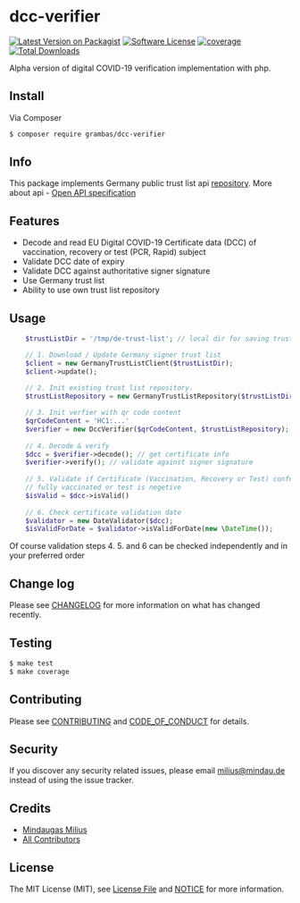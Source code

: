 # dcc-verifier

[![Latest Version on Packagist][ico-version]][link-packagist]
[![Software License][ico-license]](LICENSE.md)
[![coverage](https://codecov.io/gh/grambas/dcc-verifier/branch/main/graph/badge.svg?token=5XZZPANO03)](https://codecov.io/gh/grambas/dcc-verifier)
[![Total Downloads][ico-downloads]][link-downloads]

Alpha version of digital COVID-19 verification implementation with php.

## Install

Via Composer

``` bash
$ composer require grambas/dcc-verifier
```

## Info

This package implements Germany public trust list api [repository](https://github.com/Digitaler-Impfnachweis/certification-apis/blob/master/dsc-update/README.md). More about api - [Open API specification](https://github.com/Digitaler-Impfnachweis/certification-apis/blob/master/dsc-update/dsc-update-api.yaml)

## Features

* Decode and read EU Digital COVID-19 Certificate data (DCC)  of vaccination, recovery or test (PCR, Rapid) subject
* Validate DCC date of expiry 
* Validate DCC against authoritative signer signature
* Use Germany trust list
* Ability to use own trust list repository


## Usage

``` php
    $trustListDir = '/tmp/de-trust-list'; // local dir for saving trust list json file

    // 1. Download / Update Germany signer trust list
    $client = new GermanyTrustListClient($trustListDir);
    $client->update();
    
    // 2. Init existing trust list repository.
    $trustListRepository = new GermanyTrustListRepository($trustListDir);

    // 3. Init verfier with qr code content
    $qrCodeContent = 'HC1:...'
    $verifier = new DccVerifier($qrCodeContent, $trustListRepository);
    
    // 4. Decode & verify
    $dcc = $verifier->decode(); // get certificate info
    $verifier->verify(); // validate against signer signature
    
    // 5. Validate if Certificate (Vaccination, Recovery or Test) conforms  specific business rules for example if
    // fully vaccinated or test is negetive
    $isValid = $dcc->isValid()
    
    // 6. Check certificate validation date
    $validator = new DateValidator($dcc);
    $isValidForDate = $validator->isValidForDate(new \DateTime());
```

Of course validation steps 4. 5. and 6 can be checked independently and in your preferred order
## Change log

Please see [CHANGELOG](CHANGELOG.md) for more information on what has changed recently.

## Testing

``` bash
$ make test
$ make coverage
```

## Contributing

Please see [CONTRIBUTING](CONTRIBUTING.md) and [CODE_OF_CONDUCT](CODE_OF_CONDUCT.md) for details.

## Security

If you discover any security related issues, please email milius@mindau.de instead of using the issue tracker.

## Credits

- [Mindaugas Milius][link-author]
- [All Contributors][link-contributors]

## License

The MIT License (MIT), see [License File](LICENSE.md) and [NOTICE](NOTICE.md) for more information.

[ico-version]: https://img.shields.io/packagist/v/grambas/dcc-verifier.svg?style=flat-square
[ico-license]: https://img.shields.io/badge/license-MIT-brightgreen.svg?style=flat-square
[ico-travis]: https://img.shields.io/travis/grambas/dcc-verifier/master.svg?style=flat-square
[ico-scrutinizer]: https://img.shields.io/scrutinizer/coverage/g/grambas/dcc-verifier.svg?style=flat-square
[ico-code-quality]: https://img.shields.io/scrutinizer/g/grambas/dcc-verifier.svg?style=flat-square
[ico-downloads]: https://img.shields.io/packagist/dt/grambas/dcc-verifier.svg?style=flat-square

[link-packagist]: https://packagist.org/packages/grambas/dcc-verifier
[link-scrutinizer]: https://scrutinizer-ci.com/g/grambas/dcc-verifier/code-structure
[link-downloads]: https://packagist.org/packages/grambas/dcc-verifier
[link-author]: https://github.com/grambas
[link-contributors]: ../../contributors